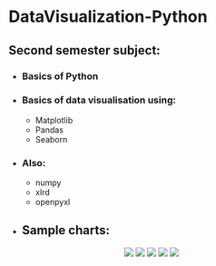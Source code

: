 # DataVisualization-Python
## Second semester subject:  
- ### Basics of Python  
- ### Basics of data visualisation using:  
   - Matplotlib  
   - Pandas  
   - Seaborn  
- ### Also:
   - numpy  
   - xlrd  
   - openpyxl  
- ## Sample charts:  
<p align="center">
  <img src="https://raw.githubusercontent.com/Primuu/Data_Visualization-Python/master/Notes/Wykresy%20-%20png/MATPLOTLIB%20-%20WYK1.png" />  
  <img src="https://raw.githubusercontent.com/Primuu/Data_Visualization-Python/master/Notes/Wykresy%20-%20png/SEABORN%20-%20WYK3.png" />  
  <img src="https://raw.githubusercontent.com/Primuu/Data_Visualization-Python/master/Notes/Wykresy%20-%20png/SEABORN%20-%20WYK4.png" />  
  <img src="https://raw.githubusercontent.com/Primuu/Data_Visualization-Python/master/Notes/Wykresy%20-%20png/MATPLOTLIB%20-%203D%20-%20WYK2.png" />  
  <img src="https://raw.githubusercontent.com/Primuu/Data_Visualization-Python/master/Notes/Wykresy%20-%20png/MATPLOTLIB%20-%203D%20-%20WYK3.png" />  
</p>
